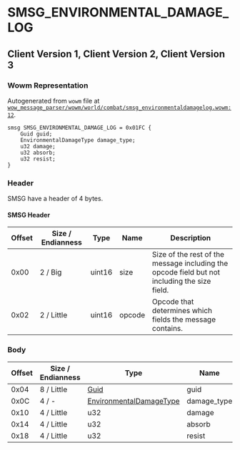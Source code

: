 # SMSG_ENVIRONMENTAL_DAMAGE_LOG

## Client Version 1, Client Version 2, Client Version 3

### Wowm Representation

Autogenerated from `wowm` file at [`wow_message_parser/wowm/world/combat/smsg_environmentaldamagelog.wowm:12`](https://github.com/gtker/wow_messages/tree/main/wow_message_parser/wowm/world/combat/smsg_environmentaldamagelog.wowm#L12).
```rust,ignore
smsg SMSG_ENVIRONMENTAL_DAMAGE_LOG = 0x01FC {
    Guid guid;
    EnvironmentalDamageType damage_type;
    u32 damage;
    u32 absorb;
    u32 resist;
}
```
### Header

SMSG have a header of 4 bytes.

#### SMSG Header

| Offset | Size / Endianness | Type   | Name   | Description |
| ------ | ----------------- | ------ | ------ | ----------- |
| 0x00   | 2 / Big           | uint16 | size   | Size of the rest of the message including the opcode field but not including the size field.|
| 0x02   | 2 / Little        | uint16 | opcode | Opcode that determines which fields the message contains.|

### Body

| Offset | Size / Endianness | Type | Name | Description | Comment |
| ------ | ----------------- | ---- | ---- | ----------- | ------- |
| 0x04 | 8 / Little | [Guid](../spec/packed-guid.md) | guid |  |  |
| 0x0C | 4 / - | [EnvironmentalDamageType](environmentaldamagetype.md) | damage_type |  |  |
| 0x10 | 4 / Little | u32 | damage |  |  |
| 0x14 | 4 / Little | u32 | absorb |  |  |
| 0x18 | 4 / Little | u32 | resist |  |  |

